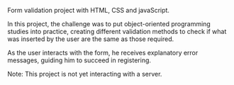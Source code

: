 Form validation project with HTML, CSS and javaScript.

In this project, the challenge was to put object-oriented programming studies into practice, creating different validation methods to check if what was inserted by the user are the same as those required.

As the user interacts with the form, he receives explanatory error messages, guiding him to succeed in registering.

Note: This project is not yet interacting with a server.
